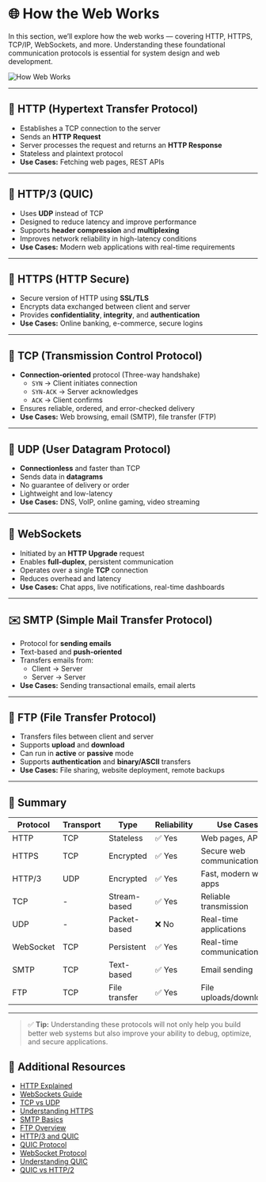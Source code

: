 # 🌐 How the Web Works

In this section, we’ll explore how the web works — covering HTTP, HTTPS, TCP/IP, WebSockets, and more. Understanding these foundational communication protocols is essential for system design and web development.

![How Web Works](https://assets.bytebytego.com/diagrams/0292-explaining-8-popular-network-protocols-in-1-diagram.png)

---

## 📡 HTTP (Hypertext Transfer Protocol)

- Establishes a TCP connection to the server
- Sends an **HTTP Request**
- Server processes the request and returns an **HTTP Response**
- Stateless and plaintext protocol
- **Use Cases:** Fetching web pages, REST APIs

---

## 🚀 HTTP/3 (QUIC)

- Uses **UDP** instead of TCP
- Designed to reduce latency and improve performance
- Supports **header compression** and **multiplexing**
- Improves network reliability in high-latency conditions
- **Use Cases:** Modern web applications with real-time requirements

---

## 🔐 HTTPS (HTTP Secure)

- Secure version of HTTP using **SSL/TLS**
- Encrypts data exchanged between client and server
- Provides **confidentiality**, **integrity**, and **authentication**
- **Use Cases:** Online banking, e-commerce, secure logins

---

## 📶 TCP (Transmission Control Protocol)

- **Connection-oriented** protocol (Three-way handshake)
  - `SYN` → Client initiates connection
  - `SYN-ACK` → Server acknowledges
  - `ACK` → Client confirms
- Ensures reliable, ordered, and error-checked delivery
- **Use Cases:** Web browsing, email (SMTP), file transfer (FTP)

---

## 📨 UDP (User Datagram Protocol)

- **Connectionless** and faster than TCP
- Sends data in **datagrams**
- No guarantee of delivery or order
- Lightweight and low-latency
- **Use Cases:** DNS, VoIP, online gaming, video streaming

---

## 🔄 WebSockets

- Initiated by an **HTTP Upgrade** request
- Enables **full-duplex**, persistent communication
- Operates over a single **TCP** connection
- Reduces overhead and latency
- **Use Cases:** Chat apps, live notifications, real-time dashboards

---

## ✉️ SMTP (Simple Mail Transfer Protocol)

- Protocol for **sending emails**
- Text-based and **push-oriented**
- Transfers emails from:
  - Client → Server
  - Server → Server
- **Use Cases:** Sending transactional emails, email alerts

---

## 📁 FTP (File Transfer Protocol)

- Transfers files between client and server
- Supports **upload** and **download**
- Can run in **active** or **passive** mode
- Supports **authentication** and **binary/ASCII** transfers
- **Use Cases:** File sharing, website deployment, remote backups

---

## 🧠 Summary

| Protocol | Transport | Type         | Reliability | Use Cases |
|----------|-----------|--------------|-------------|-----------|
| HTTP     | TCP       | Stateless    | ✅ Yes      | Web pages, APIs |
| HTTPS    | TCP       | Encrypted    | ✅ Yes      | Secure web communication |
| HTTP/3   | UDP       | Encrypted    | ✅ Yes      | Fast, modern web apps |
| TCP      | -         | Stream-based | ✅ Yes      | Reliable transmission |
| UDP      | -         | Packet-based | ❌ No       | Real-time applications |
| WebSocket| TCP       | Persistent   | ✅ Yes      | Real-time communication |
| SMTP     | TCP       | Text-based   | ✅ Yes      | Email sending |
| FTP      | TCP       | File transfer| ✅ Yes      | File uploads/downloads |

---

> ✅ **Tip:** Understanding these protocols will not only help you build better web systems but also improve your ability to debug, optimize, and secure applications.

## 📝 Additional Resources
- [HTTP Explained](https://developer.mozilla.org/en-US/docs/Web/HTTP)
- [WebSockets Guide](https://developer.mozilla.org/en-US/docs/Web/API/WebSockets_API)
- [TCP vs UDP](https://www.cloudflare.com/learning/protocols/tcp-vs-udp/)
- [Understanding HTTPS](https://www.cloudflare.com/learning/how-tls-works/what-is-https/)
- [SMTP Basics](https://www.digitalocean.com/community/tutorials/an-introduction-to-smtp)
- [FTP Overview](https://www.digitalocean.com/community/tutorials/ftp-overview)
- [HTTP/3 and QUIC](https://www.cloudflare.com/learning/protocols/http3/)
- [QUIC Protocol](https://www.cloudflare.com/learning/protocols/quic/)
- [WebSocket Protocol](https://www.rfc-editor.org/rfc/rfc6455)
- [Understanding QUIC](https://developers.google.com/web/fundamentals/performance/http2/)
- [QUIC vs HTTP/2](https://www.cloudflare.com/learning/protocols/quic-vs-http2/)